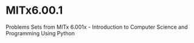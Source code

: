 # MITx6.00.1
Problems Sets from MITx 6.001x - Introduction to Computer Science and Programming Using Python
